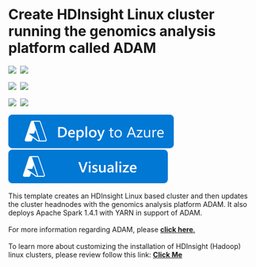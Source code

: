 # Create HDInsight Linux cluster running the genomics analysis platform called ADAM

<IMG SRC="https://azurequickstartsservice.blob.core.windows.net/badges/hdinsight-genomics-adam/PublicLastTestDate.svg" />&nbsp;
<IMG SRC="https://azurequickstartsservice.blob.core.windows.net/badges/hdinsight-genomics-adam/PublicDeployment.svg" />&nbsp;

<IMG SRC="https://azurequickstartsservice.blob.core.windows.net/badges/hdinsight-genomics-adam/FairfaxLastTestDate.svg" />&nbsp;
<IMG SRC="https://azurequickstartsservice.blob.core.windows.net/badges/hdinsight-genomics-adam/FairfaxDeployment.svg" />&nbsp;

<IMG SRC="https://azurequickstartsservice.blob.core.windows.net/badges/hdinsight-genomics-adam/BestPracticeResult.svg" />&nbsp;
<IMG SRC="https://azurequickstartsservice.blob.core.windows.net/badges/hdinsight-genomics-adam/CredScanResult.svg" />&nbsp;

<a href="https://portal.azure.com/#create/Microsoft.Template/uri/https%3A%2F%2Fraw.githubusercontent.com%2FAzure%2Fazure-quickstart-templates%2Fmaster%2Fhdinsight-genomics-adam%2Fazuredeploy.json" target="_blank">
    <img src="https://raw.githubusercontent.com/Azure/azure-quickstart-templates/master/1-CONTRIBUTION-GUIDE/images/deploytoazure.svg"/>
</a>
<a href="http://armviz.io/#/?load=https%3A%2F%2Fraw.githubusercontent.com%2FAzure%2Fazure-quickstart-templates%2Fmaster%2Fhdinsight-genomics-adam%2Fazuredeploy.json" target="_blank">
    <img src="https://raw.githubusercontent.com/Azure/azure-quickstart-templates/master/1-CONTRIBUTION-GUIDE/images/visualizebutton.svg"/>
</a>

This template creates an HDInsight Linux based cluster and then updates the cluster headnodes with the genomics analysis platform ADAM.  It also deploys Apache Spark 1.4.1 with YARN in support of ADAM.<br>
<br>
For more information regarding ADAM, please <a href="https://github.com/bigdatagenomics/adam" target="_blank"><b>click here</b>.</a><br><br>
To learn more about customizing the installation of HDInsight (Hadoop) linux clusters, please review follow this link: <a href="https://azure.microsoft.com/en-us/documentation/articles/hdinsight-hadoop-customize-cluster-linux/" target="_blank"><b>Click Me</b></a>


